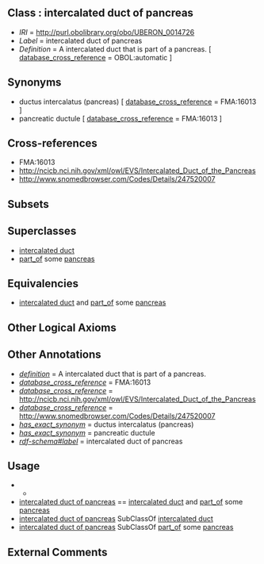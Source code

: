 
## Class : intercalated duct of pancreas

 * *IRI* = http://purl.obolibrary.org/obo/UBERON_0014726
 * *Label* = intercalated duct of pancreas
 * *Definition* = A intercalated duct that is part of a pancreas. [ [database_cross_reference](../../ef/oboInOwl#hasDbXref.md) = OBOL:automatic ]

## Synonyms

 * ductus intercalatus (pancreas) [ [database_cross_reference](../../ef/oboInOwl#hasDbXref.md) = FMA:16013 ]
 * pancreatic ductule [ [database_cross_reference](../../ef/oboInOwl#hasDbXref.md) = FMA:16013 ]

## Cross-references

 * FMA:16013
 * http://ncicb.nci.nih.gov/xml/owl/EVS/Intercalated_Duct_of_the_Pancreas
 * http://www.snomedbrowser.com/Codes/Details/247520007

## Subsets


## Superclasses

 * [intercalated duct](../../UBERON/25/UBERON_0014725.md)
 * [part_of](../../BFO/50/BFO_0000050.md) some [pancreas](../../UBERON/64/UBERON_0001264.md)

## Equivalencies

 * [intercalated duct](../../UBERON/25/UBERON_0014725.md) and [part_of](../../BFO/50/BFO_0000050.md) some [pancreas](../../UBERON/64/UBERON_0001264.md)

## Other Logical Axioms


## Other Annotations

 * *[definition](../../IAO/15/IAO_0000115.md)* = A intercalated duct that is part of a pancreas.
 * *[database_cross_reference](../../ef/oboInOwl#hasDbXref.md)* = FMA:16013
 * *[database_cross_reference](../../ef/oboInOwl#hasDbXref.md)* = http://ncicb.nci.nih.gov/xml/owl/EVS/Intercalated_Duct_of_the_Pancreas
 * *[database_cross_reference](../../ef/oboInOwl#hasDbXref.md)* = http://www.snomedbrowser.com/Codes/Details/247520007
 * *[has_exact_synonym](../../ym/oboInOwl#hasExactSynonym.md)* = ductus intercalatus (pancreas)
 * *[has_exact_synonym](../../ym/oboInOwl#hasExactSynonym.md)* = pancreatic ductule
 * *[rdf-schema#label](../../el/rdf-schema#label.md)* = intercalated duct of pancreas

## Usage

 * -
 * [intercalated duct of pancreas](../../UBERON/26/UBERON_0014726.md) == [intercalated duct](../../UBERON/25/UBERON_0014725.md) and [part_of](../../BFO/50/BFO_0000050.md) some [pancreas](../../UBERON/64/UBERON_0001264.md)
 * [intercalated duct of pancreas](../../UBERON/26/UBERON_0014726.md) SubClassOf [intercalated duct](../../UBERON/25/UBERON_0014725.md)
 * [intercalated duct of pancreas](../../UBERON/26/UBERON_0014726.md) SubClassOf [part_of](../../BFO/50/BFO_0000050.md) some [pancreas](../../UBERON/64/UBERON_0001264.md)

## External Comments

